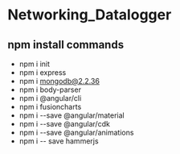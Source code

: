 # Networking_Datalogger
## npm install commands
* npm i init
* npm i express
* npm i mongodb@2.2.36
* npm i body-parser
* npm i @angular/cli
* npm i fusioncharts
* npm i --save @angular/material
* npm i --save @angular/cdk
* npm i --save @angular/animations
* npm i -- save hammerjs
